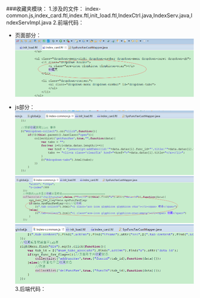 ###收藏夹模块：
1.涉及的文件：
    index-common.js,index_card.ftl,index.ftl,init_load.ftl,IndexCtrl.java,IndexServ.java,IndexServImpl.java
2.前端代码：
 * 页面部分：
 ![](/assets/index_7.jpg)

 * js部分：
 ![](/assets/index_8.jpg) 
 ![](/assets/index_9.jpg)
 ![](/assets/index_10.jpg)
3.后端代码：